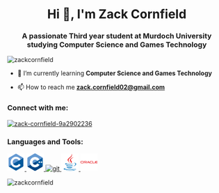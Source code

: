 <h1 align="center">Hi 👋, I'm Zack Cornfield</h1>
<h3 align="center">A passionate Third year student at Murdoch University studying Computer Science and Games Technology</h3>

<p align="left"> <img src="https://komarev.com/ghpvc/?username=zackcornfield&label=Profile%20views&color=0e75b6&style=flat" alt="zackcornfield" /> </p>

- 🌱 I’m currently learning **Computer Science and Games Technology**

- 📫 How to reach me **zack.cornfield02@gmail.com**

<h3 align="left">Connect with me:</h3>
<p align="left">
<a href="https://linkedin.com/in/zack-cornfield-9a2902236" target="blank"><img align="center" src="https://raw.githubusercontent.com/rahuldkjain/github-profile-readme-generator/master/src/images/icons/Social/linked-in-alt.svg" alt="zack-cornfield-9a2902236" height="30" width="40" /></a>
</p>

<h3 align="left">Languages and Tools:</h3>
<p align="left"> <a href="https://www.cprogramming.com/" target="_blank" rel="noreferrer"> <img src="https://raw.githubusercontent.com/devicons/devicon/master/icons/c/c-original.svg" alt="c" width="40" height="40"/> </a> <a href="https://www.w3schools.com/cpp/" target="_blank" rel="noreferrer"> <img src="https://raw.githubusercontent.com/devicons/devicon/master/icons/cplusplus/cplusplus-original.svg" alt="cplusplus" width="40" height="40"/> </a> <a href="https://git-scm.com/" target="_blank" rel="noreferrer"> <img src="https://www.vectorlogo.zone/logos/git-scm/git-scm-icon.svg" alt="git" width="40" height="40"/> </a> <a href="https://www.java.com" target="_blank" rel="noreferrer"> <img src="https://raw.githubusercontent.com/devicons/devicon/master/icons/java/java-original.svg" alt="java" width="40" height="40"/> </a> <a href="https://www.oracle.com/" target="_blank" rel="noreferrer"> <img src="https://raw.githubusercontent.com/devicons/devicon/master/icons/oracle/oracle-original.svg" alt="oracle" width="40" height="40"/> </a> </p>

<p><img align="center" src="https://github-readme-stats.vercel.app/api/top-langs?username=zackcornfield&show_icons=true&locale=en&layout=compact" alt="zackcornfield" /></p>
